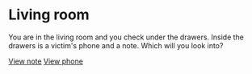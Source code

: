 # Living room

You are in the living room and you check under the drawers. Inside the drawers is a victim's phone and a note.
Which will you look into?

[View note](note.md)
[View phone]()
